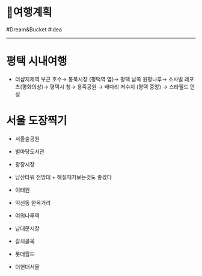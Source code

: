 # 🚙여행계획

#Dream&Bucket #idea

---



# 평택 시내여행

* 더샵지제역 부근 호수→ 통북시장 (평택역 옆)→ 평택 남쪽 원평나루→ 소사벌 레포츠(평화의상)→ 평택시 청→ 용죽공원 → 배다리 저수지 (평택 중앙) → 스타필드 안성



# 서울 도장찍기

* 서울숲공원

* 별마당도서관

* 광장시장

* 남산타워 전망대 + 해질때가보는것도 좋겠다

* 이태원

* 익선동 한옥거리

* 여의나루역

* 남대문시장

* 갈치골목

* 롯데월드

* 더현대서울
